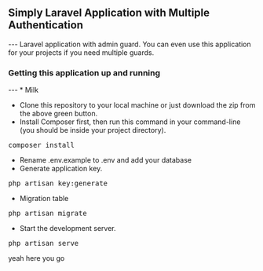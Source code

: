 
<h2><strong>Simply Laravel Application with Multiple Authentication</strong></h2>
---
Laravel application with admin guard. You can even use this application for your projects if you need multiple guards.


<h3>Getting this application up and running</h3>
---
* Milk

* Clone this repository to your local machine or just download the zip from the above green button.
* Install Composer first, then run this command in your command-line (you should be inside your project directory).
<pre>composer install</pre>
* Rename .env.example to .env and add your database
* Generate application key.
<pre>php artisan key:generate</pre>
* Migration table
<pre>php artisan migrate</pre>
* Start the development server.
<pre>php artisan serve</pre>

yeah here you go


